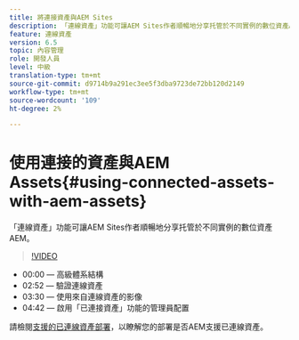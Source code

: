 ```yaml
---
title: 將連接資產與AEM Sites
description: 「連線資產」功能可讓AEM Sites作者順暢地分享托管於不同實例的數位資產AEM。
feature: 連線資產
version: 6.5
topic: 內容管理
role: 開發人員
level: 中級
translation-type: tm+mt
source-git-commit: d9714b9a291ec3ee5f3dba9723de72bb120d2149
workflow-type: tm+mt
source-wordcount: '109'
ht-degree: 2%

---
```



# 使用連接的資產與AEM Assets{#using-connected-assets-with-aem-assets}

「連線資產」功能可讓AEM Sites作者順暢地分享托管於不同實例的數位資產AEM。

>[!VIDEO](https://video.tv.adobe.com/v/26060?quality=12&learn=on)

* 00:00 — 高級體系結構
* 02:52 — 驗證連線資產
* 03:30 — 使用來自連線資產的影像
* 04:42 — 啟用「已連接資產」功能的管理員配置

請檢閱[支援的已連線資產部署](https://docs.adobe.com/content/help/en/experience-manager-65/assets/using/use-assets-across-connected-assets-instances.html#prerequisites)，以瞭解您的部署是否AEM支援已連線資產。
